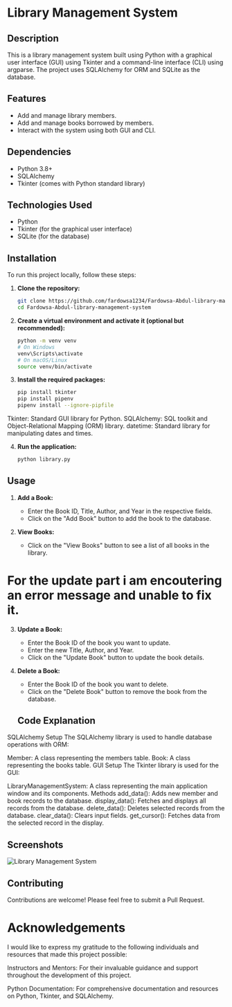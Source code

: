 # Library Management System

## Description
This is a library management system built using Python with a graphical user interface (GUI) using Tkinter and a command-line interface (CLI) using argparse. The project uses SQLAlchemy for ORM and SQLite as the database.

## Features
- Add and manage library members.
- Add and manage books borrowed by members.
- Interact with the system using both GUI and CLI.

## Dependencies
- Python 3.8+
- SQLAlchemy
- Tkinter (comes with Python standard library)


## Technologies Used

- Python
- Tkinter (for the graphical user interface)
- SQLite (for the database)

## Installation

To run this project locally, follow these steps:

1. **Clone the repository:**

    ```bash
    git clone https://github.com/fardowsa1234/Fardowsa-Abdul-library-management-system.git
    cd Fardowsa-Abdul-library-management-system
    ```

2. **Create a virtual environment and activate it (optional but recommended):**

    ```bash
    python -m venv venv
    # On Windows
    venv\Scripts\activate
    # On macOS/Linux
    source venv/bin/activate
    ```

3. **Install the required packages:**

    ```bash
    pip install tkinter
    pip install pipenv
    pipenv install --ignore-pipfile

    ```
Tkinter: Standard GUI library for Python.
SQLAlchemy: SQL toolkit and Object-Relational Mapping (ORM) library.
datetime: Standard library for manipulating dates and times.


4. **Run the application:**

    ```bash
    python library.py
    ```

## Usage

1. **Add a Book:**
   - Enter the Book ID, Title, Author, and Year in the respective fields.
   - Click on the "Add Book" button to add the book to the database.

2. **View Books:**
   - Click on the "View Books" button to see a list of all books in the library.
  # For the update part i am encoutering an error message and unable to fix it.
3. **Update a Book:**
   - Enter the Book ID of the book you want to update.
   - Enter the new Title, Author, and Year.
   - Click on the "Update Book" button to update the book details.

4. **Delete a Book:**
   - Enter the Book ID of the book you want to delete.
   - Click on the "Delete Book" button to remove the book from the database.

    ## Code Explanation
SQLAlchemy Setup
The SQLAlchemy library is used to handle database operations with ORM:

Member: A class representing the members table.
Book: A class representing the books table.
GUI Setup
The Tkinter library is used for the GUI:

LibraryManagementSystem: A class representing the main application window and its components.
Methods
add_data(): Adds new member and book records to the database.
display_data(): Fetches and displays all records from the database.
delete_data(): Deletes selected records from the database.
clear_data(): Clears input fields.
get_cursor(): Fetches data from the selected record in the display.


## Screenshots

![Library Management System](/home/fardowsa123/Fardowsa-Abdul/Screenshot.png)

## Contributing

Contributions are welcome! Please feel free to submit a Pull Request.

# Acknowledgements
I would like to express my gratitude to the following individuals and resources that made this project possible:

Instructors and Mentors: For their invaluable guidance and support throughout the development of this project.

Python Documentation: For comprehensive documentation and resources on Python, Tkinter, and SQLAlchemy.

